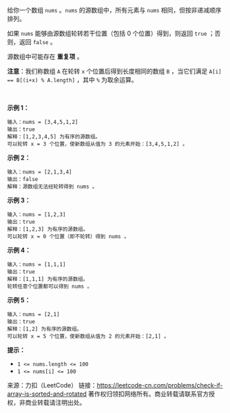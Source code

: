 给你一个数组 ```nums``` 。```nums``` 的源数组中，所有元素与 ```nums``` 相同，但按非递减顺序排列。

如果 ```nums``` 能够由源数组轮转若干位置（包括 0 个位置）得到，则返回 ```true``` ；否则，返回 ```false``` 。

源数组中可能存在 **重复项** 。

**注意**：我们称数组 ```A``` 在轮转 ```x``` 个位置后得到长度相同的数组 ```B``` ，当它们满足 ```A[i] == B[(i+x) % A.length]``` ，其中 ```%``` 为取余运算。

 

**示例 1：**
```
输入：nums = [3,4,5,1,2]
输出：true
解释：[1,2,3,4,5] 为有序的源数组。
可以轮转 x = 3 个位置，使新数组从值为 3 的元素开始：[3,4,5,1,2] 。
```
**示例 2：**
```
输入：nums = [2,1,3,4]
输出：false
解释：源数组无法经轮转得到 nums 。
```
**示例 3：**
```
输入：nums = [1,2,3]
输出：true
解释：[1,2,3] 为有序的源数组。
可以轮转 x = 0 个位置（即不轮转）得到 nums 。
```
**示例 4：**
```
输入：nums = [1,1,1]
输出：true
解释：[1,1,1] 为有序的源数组。
轮转任意个位置都可以得到 nums 。
```
**示例 5：**
```
输入：nums = [2,1]
输出：true
解释：[1,2] 为有序的源数组。
可以轮转 x = 5 个位置，使新数组从值为 2 的元素开始：[2,1] 。
```

**提示：**

* ```1 <= nums.length <= 100```
* ```1 <= nums[i] <= 100```

来源：力扣（LeetCode）
链接：https://leetcode-cn.com/problems/check-if-array-is-sorted-and-rotated
著作权归领扣网络所有。商业转载请联系官方授权，非商业转载请注明出处。
